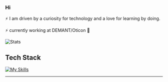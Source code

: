 ### Hi  

⚡ I am driven by a curiosity for technology and a love for learning by doing.

⚡  currently working at DEMANT/Oticon 🚀


![Stats](https://github-readme-stats.vercel.app/api?username=Jalalhejazi&theme=vue-dark&show_icons=true&hide_border=true&count_private=true)



## Tech Stack
[![My Skills](https://skillicons.dev/icons?i=cs,js,bash,docker,git,azure,mongodb,linux,windows,net,vscode,html,css)](https://skillicons.dev)


<hr>
